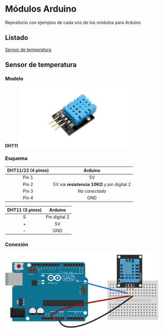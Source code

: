 # Módulos Arduino
Repositorio con ejemplos de cada uno de los módulos para Arduino

## Listado

[Sensor de temperatura](https://github.com/javinair/modulos_arduino#sensor-de-temperatura)



## Sensor de temperatura
### Modelo
**DHT11**
<img src="https://github.com/javinair/modulos_arduino/blob/master/DHT11/res/sensor.jpg" height="200px">
### Esquema
DHT11/22 (4 pines) | Arduino
:-------------: |:-------------:
Pin 1      | 5V |
Pin 2      |5V via **resistencia 10KΩ** y pin digital 2|
Pin 3 | *No conectado*
Pin 4 |GND|

DHT11 (3 pines) | Arduino
:-------------: |:-------------:
S      | Pin digital 2 |
\+      | 5V|
\- |GND |

### Conexión
![Conexión](https://github.com/javinair/modulos_arduino/blob/master/DHT11/res/conexion.png)
